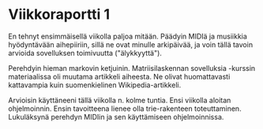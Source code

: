 # Viikkoraportti 1

En tehnyt ensimmäisellä viikolla paljoa mitään. Päädyin MIDIä ja musiikkia hyödyntävään aihepiiriin, sillä ne ovat minulle arkipäivää, ja voin tällä tavoin arvioida sovelluksen toimivuutta ("älykkyyttä").

Perehdyin hieman markovin ketjuinin. Matriisilaskennan sovelluksia -kurssin materiaalissa oli muutama artikkeli aiheesta. Ne olivat huomattavasti kattavampia kuin suomenkielinen Wikipedia-artikkeli.

Arvioisin käyttäneeni tällä viikolla n. kolme tuntia. Ensi viikolla aloitan ohjelmoinnin. Ensin tavoitteena lienee olla trie-rakenteen toteuttaminen. Lukuläksynä perehdyn MIDIin ja sen käyttämiseen ohjelmoinnissa.

